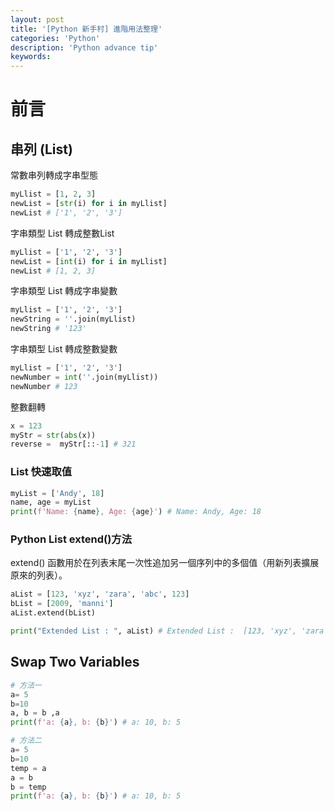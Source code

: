 ```yaml
---
layout: post
title: '[Python 新手村] 進階用法整理'
categories: 'Python'
description: 'Python advance tip'
keywords: 
---
```


# 前言

## 串列 (List)
常數串列轉成字串型態

```py
myLlist = [1, 2, 3]
newList = [str(i) for i in myLlist]
newList # ['1', '2', '3']
```

字串類型 List 轉成整數List

```py
myLlist = ['1', '2', '3']
newList = [int(i) for i in myLlist]
newList # [1, 2, 3]
```

字串類型 List 轉成字串變數

```py
myLlist = ['1', '2', '3']
newString = ''.join(myLlist)
newString # '123'
```

字串類型 List 轉成整數變數

```py
myLlist = ['1', '2', '3']
newNumber = int(''.join(myLlist))
newNumber # 123
```

整數翻轉

```py
x = 123
myStr = str(abs(x))
reverse =  myStr[::-1] # 321
```

### List 快速取值

```py
myList = ['Andy', 18]
name, age = myList
print(f'Name: {name}, Age: {age}') # Name: Andy, Age: 18
```

### Python List extend()方法
extend() 函數用於在列表末尾一次性追加另一個序列中的多個值（用新列表擴展原來的列表）。

```py
aList = [123, 'xyz', 'zara', 'abc', 123]
bList = [2009, 'manni']
aList.extend(bList) 

print("Extended List : ", aList) # Extended List :  [123, 'xyz', 'zara', 'abc', 123, 2009, 'manni']
```

## Swap Two Variables

```py
# 方法一
a= 5
b=10
a, b = b ,a
print(f'a: {a}, b: {b}') # a: 10, b: 5
```

```py
# 方法二
a= 5
b=10
temp = a
a = b
b = temp
print(f'a: {a}, b: {b}') # a: 10, b: 5
```